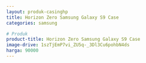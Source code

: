 ```yaml
---
layout: produk-casinghp
title: Horizon Zero Samsung Galaxy S9 Case
categories: samsung

# Produk
product-title: Horizon Zero Samsung Galaxy S9 Case
image-drive: 1szTjEmP7vi_ZU5q-_3Dl3Cu6pohbN4ds
harga: 90000
---
```


